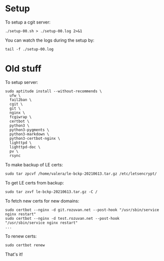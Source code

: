 # Setup

To setup a cgit server:

```
./setup-00.sh > ./setup-00.log 2>&1
```

You can watch the logs during the setup by:

```
tail -f ./setup-00.log
```

# Old stuff

To setup server:

```
sudo aptitude install --without-recommends \
  ufw \
  fail2ban \
  cgit \
  git \
  nginx \
  fcgiwrap \
  certbot \
  python3 \
  python3-pygments \
  python3-markdown \
  python3-certbot-nginx \
  lighttpd \
  lighttpd-doc \
  pv \
  rsync
```

To make backup of LE certs:

```
sudo tar zpcvf /home/valera/le-bckp-20210613.tar.gz /etc/letsencrypt/
```

To get LE certs from backup:

```
sudo tar zxvf le-bckp-20210613.tar.gz -C /
```

To fetch new certs for new domains:

```
sudo certbot --nginx -d git.rozuvan.net --post-hook "/usr/sbin/service nginx restart"
sudo certbot --nginx -d test.rozuvan.net --post-hook "/usr/sbin/service nginx restart"
...
```

To renew certs:

```
sudo certbot renew
```

That's it!
